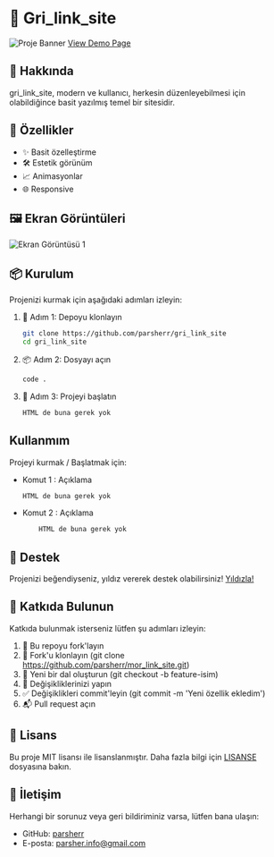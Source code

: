 # 📌 Gri_link_site

![Proje Banner](https://cdn.discordapp.com/attachments/1248983337306030143/1248987440190849054/image.png?ex=6665a9b2&is=66645832&hm=dd1de897ae4a4cef4e3567a94e4725af4b1a706d1bc7f1054aa5c96130c5c0b4&)
[View Demo Page](https://mor-link-site.vercel.app/)

## 📖 Hakkında

gri_link_site, modern ve kullanıcı, herkesin düzenleyebilmesi için olabildiğince basit yazılmış temel bir sitesidir.

## 🚀 Özellikler

- ✨ Basit özelleştirme
- 🛠️ Estetik görünüm
- 📈 Animasyonlar
- 🌐 Responsive

## 🖼️ Ekran Görüntüleri

![Ekran Görüntüsü 1](https://cdn.discordapp.com/attachments/1248983337306030143/1248987474529751071/image.png?ex=6665a9ba&is=6664583a&hm=bcd33ba9b64c567198e9586fe5bcb6f28570893c7fff841326748505ba12b397&)

## 📦 Kurulum

Projenizi kurmak için aşağıdaki adımları izleyin:

1. 🎯 Adım 1: Depoyu klonlayın
   ```bash
   git clone https://github.com/parsherr/gri_link_site
   cd gri_link_site
   ```

2. 📦 Adım 2: Dosyayı açın
    ```bash
    code .
    ```
3. 🚀 Adım 3: Projeyi başlatın
    ```bash
    HTML de buna gerek yok
    ```

## Kullanmım

Projeyi kurmak / Başlatmak için:

-  Komut 1 : Açıklama
    ```bash
    HTML de buna gerek yok
    ```
-  Komut 2 : Açıklama
    ```bash
        HTML de buna gerek yok
    ```

## 🌟 Destek
Projenizi beğendiyseniz, yıldız vererek destek olabilirsiniz! [Yıldızla!](https://github.com/parsherr/gri_link_site/stargazers)

## 🤝 Katkıda Bulunun
Katkıda bulunmak isterseniz lütfen şu adımları izleyin:

1. 🍴 Bu repoyu fork'layın
2. 👯 Fork'u klonlayın (git clone https://github.com/parsherr/mor_link_site.git)
3. 📝 Yeni bir dal oluşturun (git checkout -b feature-isim)
4. 🔧 Değişikliklerinizi yapın
5. ✅ Değişiklikleri commit'leyin (git commit -m 'Yeni özellik ekledim')
6. 📬 Pull request açın

## 📄 Lisans
Bu proje MIT lisansı ile lisanslanmıştır. Daha fazla bilgi için [LISANSE](/LICENSEmd) dosyasına bakın.

## 💬 İletişim

Herhangi bir sorunuz veya geri bildiriminiz varsa, lütfen bana ulaşın:

- GitHub: [parsherr](https://github.com/parsherr)
- E-posta: [parsher.info@gmail.com](parsher.info@gmail.com)

